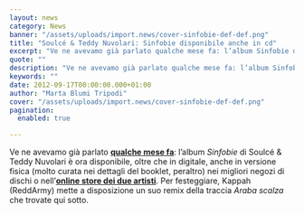 ```yaml
---
layout: news
category: News
banner: "/assets/uploads/import.news/cover-sinfobie-def-def.png"
title: "Soulcé & Teddy Nuvolari: Sinfobie disponibile anche in cd"
excerpt: "Ve ne avevamo già parlato qualche mese fa: l’album Sinfobie di Soulcé & Teddy Nuvolari è ora disponibile, oltre che in digitale, anche in versione fisica (molto curata nei dettagli del booklet, peraltro) nei migliori negozi di dischi o nell’online store dei due artisti. Per festeggiare, Kappah (ReddArmy) mette a disposizione un suo remix della [&hellip"
quote: ""
description: "Ve ne avevamo già parlato qualche mese fa: l’album Sinfobie di Soulcé & Teddy Nuvolari è ora disponibile, oltre che in digitale, anche in versione fisica (molto curata nei dettagli del booklet, peraltro) nei migliori negozi di dischi o nell’online store dei due artisti. Per festeggiare, Kappah (ReddArmy) mette a disposizione un suo remix della [&hellip"
keywords: ""
date: 2012-09-17T00:00:00.000+01:00
author: "Marta Blumi Tripodi"
cover: "/assets/uploads/import.news/cover-sinfobie-def-def.png"
pagination:
  enabled: true

---
```


Ve ne avevamo già parlato [**qualche mese fa**](https://hotmc.com/soulce-teddy-nuvolari-sinfobie-fuori-ora/ "http://hotmc.com/soulce-teddy-nuvolari-sinfobie-fuori-ora/"): l’album _Sinfobie_ di Soulcé & Teddy Nuvolari è ora disponibile, oltre che in digitale, anche in versione fisica (molto curata nei dettagli del booklet, peraltro) nei migliori negozi di dischi o nell’[**online store dei due artisti**]( www.soulceteddynuvolari.com/store/sinfobie " www.soulceteddynuvolari.com/store/sinfobie"). Per festeggiare, Kappah (ReddArmy) mette a disposizione un suo remix della traccia _Araba scalza_ che trovate qui sotto.

  